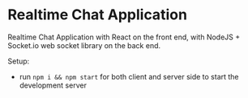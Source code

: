 # Realtime Chat Application

Realtime Chat Application with React on the front end, with NodeJS + Socket.io web socket library on the back end. 

Setup:
- run ```npm i && npm start``` for both client and server side to start the development server
